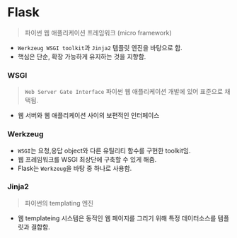 # Flask
> 파이썬 웹 애플리케이션 프레임워크 (micro framework)
- `Werkzeug WSGI toolkit`과 `Jinja2` 템플릿 엔진을 바탕으로 함.
- 핵심은 단순, 확장 가능하게 유지하는 것을 지향함.

### WSGI
> `Web Server Gate Interface` 파이썬 웹 애플리케이션 개발에 있어 표준으로 채택됨.
- 웹 서버와 웹 애플리케이션 사이의 보편적인 인터페이스

### Werkzeug
- `WSGI`는 요청,응답 object와 다른 유틸리티 함수를 구현한 toolkit임.
- 웹 프레임워크를 WSGI 최상단에 구축할 수 있게 해줌.
- Flask는 `Werkzeug`을 바탕 중 하나로 사용함.

### Jinja2
> 파이썬의 templating 엔진
- 웹 templateing 시스템은 동적인 웹 페이지를 그리기 위해 특정 데이터소스를 템플릿과 결합함.



